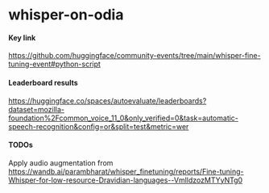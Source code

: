 # whisper-on-odia

#### Key link

https://github.com/huggingface/community-events/tree/main/whisper-fine-tuning-event#python-script

#### Leaderboard results
https://huggingface.co/spaces/autoevaluate/leaderboards?dataset=mozilla-foundation%2Fcommon_voice_11_0&only_verified=0&task=automatic-speech-recognition&config=or&split=test&metric=wer

#### TODOs
Apply audio augmentation from  
https://wandb.ai/parambharat/whisper_finetuning/reports/Fine-tuning-Whisper-for-low-resource-Dravidian-languages--VmlldzozMTYyNTg0
